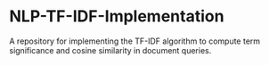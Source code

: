 # NLP-TF-IDF-Implementation
A repository for implementing the TF-IDF algorithm to compute term significance and cosine similarity in document queries.
